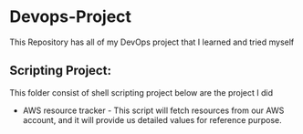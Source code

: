 # Devops-Project
This Repository has all of my DevOps project that I learned and tried myself

## Scripting Project:
This folder consist of shell scripting project below are the project I did
* AWS resource tracker - This script will fetch resources from our AWS account, and it will provide us detailed values for reference purpose.
